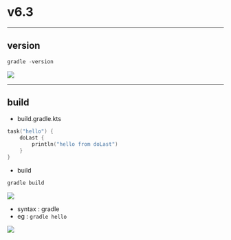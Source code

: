# v6.3

---

## version
````ps1
gradle -version
````
<img src="https://i.imgur.com/xJV2kT1.png">

---

## build
* build.gradle.kts
````ps1
task("hello") {
    doLast {
        println("hello from doLast")
    }
}
````

* build

````ps1
gradle build
````

<img src="https://i.imgur.com/aaRmNyl.png">

* syntax : gradle <taskName>
* eg : `gradle hello`

<img src="https://i.imgur.com/Kdzqpo9.png">
